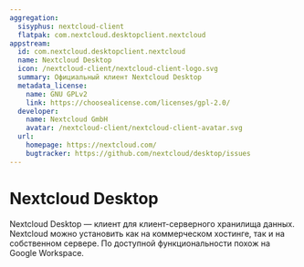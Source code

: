 ```yaml
---
aggregation:
  sisyphus: nextcloud-client
  flatpak: com.nextcloud.desktopclient.nextcloud
appstream:
  id: com.nextcloud.desktopclient.nextcloud
  name: Nextcloud Desktop
  icon: /nextcloud-client/nextcloud-client-logo.svg
  summary: Официальный клиент Nextcloud Desktop
  metadata_license:
    name: GNU GPLv2
    link: https://choosealicense.com/licenses/gpl-2.0/
  developer:
    name: Nextcloud GmbH
    avatar: /nextcloud-client/nextcloud-client-avatar.svg
  url:
    homepage: https://nextcloud.com/
    bugtracker: https://github.com/nextcloud/desktop/issues
---
```


# Nextcloud Desktop

Nextcloud Desktop — клиент для клиент-серверного хранилища данных. Nextcloud можно установить как на коммерческом хостинге, так и на собственном сервере. По доступной функциональности похож на Google Workspace.

<!--@include: @apps/_parts/install/content-repo.md-->
<!--@include: @apps/_parts/install/content-flatpak.md-->
